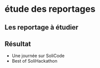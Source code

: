 # étude des reportages

## Les reportage à étudier

## Résultat

- Une journée sur SoliCode
- Best of SoliHackathon